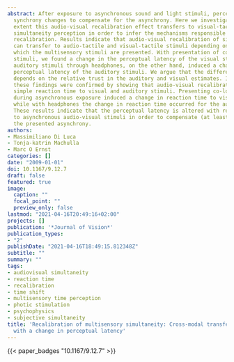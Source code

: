 ```yaml
---
abstract: After exposure to asynchronous sound and light stimuli, perceived audio-visual
  synchrony changes to compensate for the asynchrony. Here we investigate to what
  extent this audio-visual recalibration effect transfers to visual-tactile and audiotactile
  simultaneity perception in order to infer the mechanisms responsible for temporal
  recalibration. Results indicate that audio-visual recalibration of simultaneity
  can transfer to audio-tactile and visual-tactile stimuli depending on the way in
  which the multisensory stimuli are presented. With presentation of co-located multisensory
  stimuli, we found a change in the perceptual latency of the visual stimuli. Presenting
  auditory stimuli through headphones, on the other hand, induced a change in the
  perceptual latency of the auditory stimuli. We argue that the difference in transfer
  depends on the relative trust in the auditory and visual estimates. Interestingly,
  these findings were confirmed by showing that audio-visual recalibration influences
  simple reaction time to visual and auditory stimuli. Presenting co-located stimuli
  during asynchronous exposure induced a change in reaction time to visual stimuli,
  while with headphones the change in reaction time occurred for the auditory stimuli.
  These results indicate that the perceptual latency is altered with repeated exposure
  to asynchronous audio-visual stimuli in order to compensate (at least in part) for
  the presented asynchrony.
authors:
- Massimiliano Di Luca
- Tonja-katrin Machulla
- Marc O Ernst
categories: []
date: "2009-01-01"
doi: 10.1167/9.12.7
draft: false
featured: true
image:
  caption: ""
  focal_point: ""
  preview_only: false
lastmod: "2021-04-16T20:49:16+02:00"
projects: []
publication: '*Journal of Vision*'
publication_types:
- "2"
publishDate: "2021-04-16T18:49:15.812348Z"
subtitle: ""
summary: ""
tags:
- audiovisual simultaneity
- reaction time
- recalibration
- time shift
- multisensory time perception
- photic stimulation
- psychophysics
- subjective simultaneity
title: 'Recalibration of multisensory simultaneity: Cross-modal transfer coincides
  with a change in perceptual latency'
---
```

{{< paper_badges "10.1167/9.12.7" >}}
